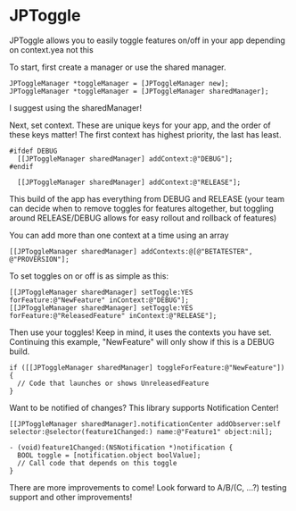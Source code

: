 JPToggle
========

JPToggle allows you to easily toggle features on/off in your app depending on context.yea not this 

To start, first create a manager or use the shared manager.
```
JPToggleManager *toggleManager = [JPToggleManager new];
JPToggleManager *toggleManager = [JPToggleManager sharedManager];
```
I suggest using the sharedManager!

Next, set context.  These are unique keys for your app, and the order of these keys matter!  The first context has highest priority, the last has least.
```
#ifdef DEBUG
  [[JPToggleManager sharedManager] addContext:@"DEBUG"];
#endif

  [[JPToggleManager sharedManager] addContext:@"RELEASE"];
```
This build of the app has everything from DEBUG and RELEASE (your team can decide when to remove toggles for features altogether, but toggling around RELEASE/DEBUG allows for easy rollout and rollback of features)

You can add more than one context at a time using an array
```
[[JPToggleManager sharedManager] addContexts:@[@"BETATESTER", @"PROVERSION"];
```

To set toggles on or off is as simple as this:
```
[[JPToggleManager sharedManager] setToggle:YES forFeature:@"NewFeature" inContext:@"DEBUG"];
[[JPToggleManager sharedManager] setToggle:YES forFeature:@"ReleasedFeature" inContext:@"RELEASE"];
```

Then use your toggles! Keep in mind, it uses the contexts you have set.  Continuing this example, "NewFeature" will only show if this is a DEBUG build.
```
if ([[JPToggleManager sharedManager] toggleForFeature:@"NewFeature"]) {
  // Code that launches or shows UnreleasedFeature
}
```

Want to be notified of changes?  This library supports Notification Center!
```
[[JPToggleManager sharedManager].notificationCenter addObserver:self selector:@selector(feature1Changed:) name:@"Feature1" object:nil];

- (void)feature1Changed:(NSNotification *)notification {
  BOOL toggle = [notification.object boolValue];
  // Call code that depends on this toggle
}
```

There are more improvements to come!  Look forward to A/B/(C, ...?) testing support and other improvements!
